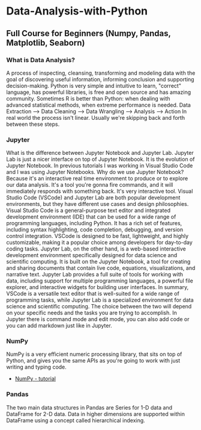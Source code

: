 # Data-Analysis-with-Python
## Full Course for Beginners (Numpy, Pandas, Matplotlib, Seaborn)
### What is Data Analysis?
A process of inspecting, cleansing, transforming and modeling data with the goal of discovering useful information,
informing conclusion and supporting decision-making. 
Python is very simple and intuitive to learn, "correct" language, has powerful libraries, is free and open source and has amazing community.
Sometimes R is better than Python: when dealing with advanced statistical methods, when extreme performance is needed. 
Data Extraction --> Data Cleaning --> Data Wrangling --> Analysis --> Action
In real world the process isn't linear. Usually we're skipping back and forth between these steps.
### Jupyter
What is the difference between Jupyter Notebook and Jupyter Lab. Jupyter Lab is just a nicer interface on top of Jupyter Notebook. It is the evolution of Jupyter Notebook. In previous tutorials I was working in Visual Studio Code and I was using Jupyter Notebooks. Why do we use Jupyter Notebook? Because it's an interactive real time environment to produce or to explore our data analysis. It's a tool you're gonna fire commands, and it will immediately responds with something back. It's very interactive tool. Visual Studio Code (VSCode) and Jupyter Lab are both popular development environments, but they have different use cases and design philosophies. Visual Studio Code is a general-purpose text editor and integrated development environment (IDE) that can be used for a wide range of programming languages, including Python. It has a rich set of features, including syntax highlighting, code completion, debugging, and version control integration. VSCode is designed to be fast, lightweight, and highly customizable, making it a popular choice among developers for day-to-day coding tasks. Jupyter Lab, on the other hand, is a web-based interactive development environment specifically designed for data science and scientific computing. It is built on the Jupyter Notebook, a tool for creating and sharing documents that contain live code, equations, visualizations, and narrative text. Jupyter Lab provides a full suite of tools for working with data, including support for multiple programming languages, a powerful file explorer, and interactive widgets for building user interfaces. In summary, VSCode is a versatile text editor that is well-suited for a wide range of programming tasks, while Jupyter Lab is a specialized environment for data science and scientific computing. The choice between the two will depend on your specific needs and the tasks you are trying to accomplish. In Jupyter there is command mode and edit mode, you can also add code or you can add markdown just like in Jupyter.
### NumPy
NumPy is a very efficient numeric processing library, that sits on top of Python, and gives you the same APIs as you're going to work with
just writing and typing code. 
* [NumPy - tutorial](https://github.com/rokzupan1/Data-Analysis-with-Python/blob/main/NumPy.ipynb)
### Pandas
The two main data structures in Pandas are Series for 1-D data and DataFrame for 2-D data. Data in higher dimensions are supported within DataFrame using a concept called hierarchical indexing.
